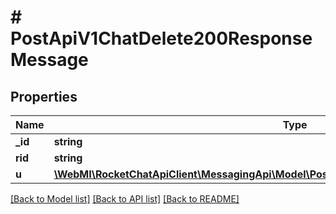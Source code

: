 # # PostApiV1ChatDelete200ResponseMessage

## Properties

Name | Type | Description | Notes
------------ | ------------- | ------------- | -------------
**_id** | **string** |  | [optional]
**rid** | **string** |  | [optional]
**u** | [**\WebMI\RocketChatApiClient\MessagingApi\Model\PostApiV1ChatDelete200ResponseMessageU**](PostApiV1ChatDelete200ResponseMessageU.md) |  | [optional]

[[Back to Model list]](../../README.md#models) [[Back to API list]](../../README.md#endpoints) [[Back to README]](../../README.md)
